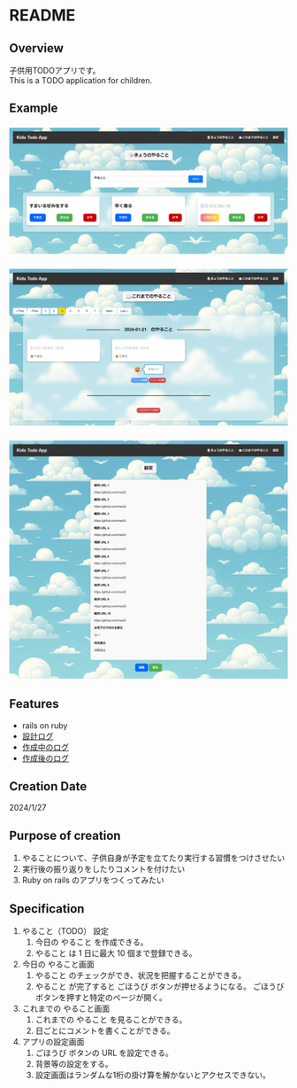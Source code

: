 # README

## Overview

子供用TODOアプリです。  
This is a TODO application for children.

## Example

### ![example1.png](/app/assets/images/example1.png "example1.png")

### ![example2.png](/app/assets/images/example2.png "example2.png")

### ![example3.png](/app/assets/images/example3.png "example3.png")

## Features

- rails on ruby
- [設計ログ](./PlanLog.md)
- [作成中のログ](./MakeLog.md)
- [作成後のログ](./MadeLog.md)

## Creation Date

2024/1/27

## Purpose of creation

1. やることについて、子供自身が予定を立てたり実行する習慣をつけさせたい
2. 実行後の振り返りをしたりコメントを付けたい
3. Ruby on rails のアプリをつくってみたい

## Specification

1. やること（TODO） 設定
   1. 今日の やること を作成できる。
   2. やること は 1 日に最大 10 個まで登録できる。
2. 今日の やること画面
   1. やること のチェックができ、状況を把握することができる。
   2. やること が完了すると ごほうび ボタンが押せるようになる。 ごほうび ボタンを押すと特定のページが開く。
3. これまでの やること画面
   1. これまでの やること を見ることができる。
   2. 日ごとにコメントを書くことができる。
4. アプリの設定画面
   1. ごほうび ボタンの URL を設定できる。
   2. 背景等の設定をする。
   3. 設定画面はランダムな1桁の掛け算を解かないとアクセスできない。
